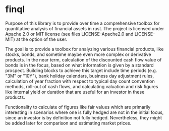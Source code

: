 # finql

Purpose of this library is to provide over time a comprehensive toolbox
for quantitative analysis of financial assets in rust. 
The project is licensed under Apache 2.0 or MIT license (see files LICENSE-Apache2.0 and LICENSE-MIT)
at the option of the user.

The goal is to provide a toolbox for analyzing various financial products, like stocks, bonds,
and sometime maybe even more complex or derivative products. 
In the near term, calculation of the discounted cash flow value of bonds
is in the focus, based on what information is given by a standard prospect. Building blocks to achieve
this target include time periods (e.g. "3M" or "10Y"), bank holiday calendars, business day adjustment
rules, calculation of year fraction with respect to typical day count convention methods, roll-out of
cash flows, and calculating valuation and risk figures like internal yield or duration that are useful 
for an investor in these products. 

Functionality to calculate of figures like fair values which are primarily interesting in scenarios 
where one is fully hedged are not in the initial focus, since an investor is by definition not
fully hedged. Nevertheless, they might be added later for comparison and estimating market prices.


